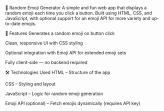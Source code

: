 🎲 Random Emoji Generator
A simple and fun web app that displays a random emoji each time you click a button. Built using HTML, CSS, and JavaScript, with optional support for an emoji API for more variety and up-to-date emojis.

🚀 Features
Generates a random emoji on button click

Clean, responsive UI with CSS styling

Optional integration with Emoji API for extended emoji sets

Fully client-side — no backend required

🛠️ Technologies Used
HTML – Structure of the app

CSS – Styling and layout

JavaScript – Logic for random emoji generation

Emoji API (optional) – Fetch emojis dynamically (requires API key)
